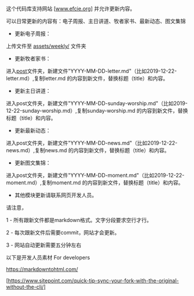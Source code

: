 这个代码库支持网站 [www.efcie.org] 并允许更新内容。

可以日常更新的内容有：电子周报、主日讲道、牧者家书、最新动态、图文集锦

* 更新电子周报：

上传文件至 [assets/weekly/](assests/weekly) 文件夹

* 更新牧者家书：

进入[post](post/)文件夹，新建文件"YYYY-MM-DD-letter.md"（比如2019-12-22-letter.md）,复制letter.md 的内容到新文件，替换标题（title）和内容。

* 更新主日讲道：

进入post文件夹，新建文件"YYYY-MM-DD-sunday-worship.md"（比如2019-12-22-sunday-worship.md）,复制sunday-worship.md 的内容到新文件，替换标题（title）和内容。

* 更新最新动态：

进入post文件夹，新建文件"YYYY-MM-DD-news.md"（比如2019-12-22-news.md）,复制news.md 的内容到新文件，替换标题（title）和内容。

* 更新图文集锦：

进入post文件夹，新建文件"YYYY-MM-DD-moment.md"（比如2019-12-22-moment.md）,复制moment.md 的内容到新文件，替换标题（title）和内容。

* 其他模块更新请联系网页开发人员。

请注意，

1 - 所有跟新文件都是markdown格式。文字分段要求空行才行。

2 - 每次跟新文件后需要commit，网站才会更新。

3 - 网站自动更新需要五分钟左右


以下是开发人员素材 For developers

https://markdowntohtml.com/

[https://www.sitepoint.com/quick-tip-sync-your-fork-with-the-original-without-the-cli/]
